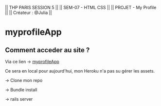 || THP PARIS SESSION 5 ||
|| SEM-07 - HTML CSS   ||
|| PROJET - My Profile ||
|| Créateur : @Julia   ||

myprofileApp
============

## Comment acceder au site ? ##

Via ce lien -> [myprofileApp](https://juliaprofileapp.herokuapp.com/)

Ce sera en local pour aujourd'hui, mon Heroku n'a pas su gérer les assets.

-> Clone mon repo

-> Bundle install

-> rails server 
